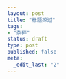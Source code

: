 ```yaml
---
layout: post
title: "标题掠过"
tags: 
- "杂碎"
status: draft
type: post
published: false
meta: 
  _edit_last: "2"
---
```



